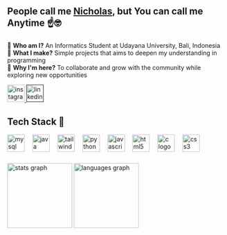 ## People call me [Nicholas](), but You can call me Anytime ☝️🤓

###

  🍚 **Who am I?** An Informatics Student at Udayana University, Bali, Indonesia</br>
  🍳 **What I make?** Simple projects that aims to deepen my understanding in programming</br>
  🍴 **Why I'm here?** To collaborate and grow with the community while exploring new opportunities</br>

<div align="left">
  <a href="https://www.instagram.com/gedenichotp/">
    <img src="https://img.shields.io/static/v1?message=Instagram&logo=instagram&label=&color=E4405F&logoColor=white&labelColor=&style=for-the-badge" height="40" alt="instagram logo"  />
  </a>
  <a href="">
    <img src="https://img.shields.io/static/v1?message=LinkedIn&logo=linkedin&label=&color=0077B5&logoColor=white&labelColor=&style=for-the-badge" height="40" alt="linkedin logo"  />
  </a>
</div>

###

## Tech Stack 🍔

<div align="left">
  <img src="https://skillicons.dev/icons?i=mysql" height="40" alt="mysql logo"  />
  <img width="10" />
  <img src="https://skillicons.dev/icons?i=java" height="40" alt="java logo"  />
  <img width="10" />
  <img src="https://skillicons.dev/icons?i=tailwind" height="40" alt="tailwindcss logo"  />
  <img width="10" />
  <img src="https://skillicons.dev/icons?i=py" height="40" alt="python logo"  />
  <img width="10" />
  <img src="https://skillicons.dev/icons?i=js" height="40" alt="javascript logo"  />
  <img width="10" />
  <img src="https://skillicons.dev/icons?i=html" height="40" alt="html5 logo"  />
  <img width="10" />
  <img src="https://skillicons.dev/icons?i=c" height="40" alt="c logo"  />
  <img width="10" />
  <img src="https://skillicons.dev/icons?i=css" height="40" alt="css3 logo"  />
</div>

###

<div align="left">
  <img src="https://github-readme-stats.vercel.app/api?username=GDnichoTP&hide_title=false&hide_rank=false&show_icons=true&include_all_commits=true&count_private=true&disable_animations=false&theme=github_dark&locale=en&hide_border=false&order=2" height="150" alt="stats graph"  />
  <img src="https://github-readme-stats.vercel.app/api/top-langs?username=GDnichoTP&locale=en&hide_title=false&layout=compact&card_width=320&langs_count=10&theme=github_dark&hide_border=false&order=2" height="150" alt="languages graph"  />
</div>
